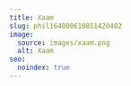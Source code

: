 ```yaml
---
title: Xaam
slug: phil164000610851420402
image:
  source: images/xaam.png
  alt: Xaam
seo:
  noindex: true
---
```

